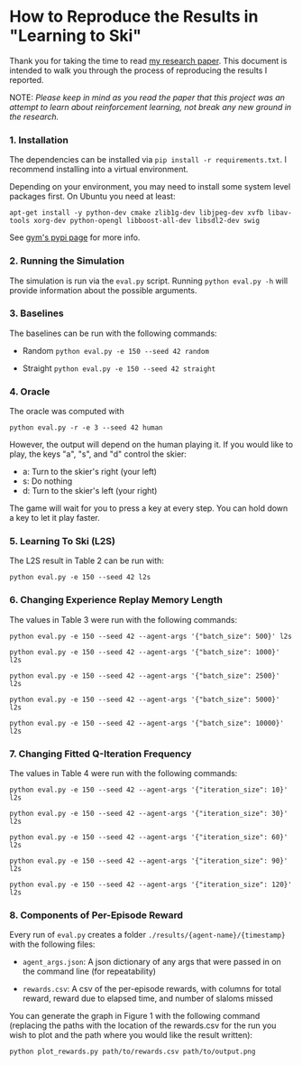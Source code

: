 # How to Reproduce the Results in "Learning to Ski"

Thank you for taking the time to read [my research paper](final.pdf). This document is intended to walk you through the process of reproducing the results I reported.

NOTE: _Please keep in mind as you read the paper that this project was an attempt to learn about reinforcement learning, not break any new ground in the research._

### __1.__ Installation

The dependencies can be installed via `pip install -r requirements.txt`. I recommend installing into a virtual environment.

Depending on your environment, you may need to install some system level packages first. On Ubuntu you need at least:

`apt-get install -y python-dev cmake zlib1g-dev libjpeg-dev xvfb libav-tools xorg-dev python-opengl libboost-all-dev libsdl2-dev swig`

See [gym's pypi page](https://pypi.python.org/pypi/gym/0.5.6#installing-everything) for more info.

### __2.__ Running the Simulation

The simulation is run via the `eval.py` script. Running `python eval.py -h` will provide information about the possible arguments.

### __3.__ Baselines

The baselines can be run with the following commands:

* Random
`python eval.py -e 150 --seed 42 random`

* Straight
`python eval.py -e 150 --seed 42 straight`

### __4.__ Oracle

The oracle was computed with

`python eval.py -r -e 3 --seed 42 human`

However, the output will depend on the human playing it. If you would like to play, the keys "a", "s", and "d" control the skier:

* a: Turn to the skier's right (your left)
* s: Do nothing
* d: Turn to the skier's left (your right)

The game will wait for you to press a key at every step. You can hold down a key to let it play faster.

### __5.__ Learning To Ski (L2S)

The L2S result in Table 2 can be run with:

`python eval.py -e 150 --seed 42 l2s`

### __6.__ Changing Experience Replay Memory Length

The values in Table 3 were run with the following commands:

`python eval.py -e 150 --seed 42 --agent-args '{"batch_size": 500}' l2s`

`python eval.py -e 150 --seed 42 --agent-args '{"batch_size": 1000}' l2s`

`python eval.py -e 150 --seed 42 --agent-args '{"batch_size": 2500}' l2s`

`python eval.py -e 150 --seed 42 --agent-args '{"batch_size": 5000}' l2s`

`python eval.py -e 150 --seed 42 --agent-args '{"batch_size": 10000}' l2s`

### __7.__ Changing Fitted Q-Iteration Frequency

The values in Table 4 were run with the following commands:

`python eval.py -e 150 --seed 42 --agent-args '{"iteration_size": 10}' l2s`

`python eval.py -e 150 --seed 42 --agent-args '{"iteration_size": 30}' l2s`

`python eval.py -e 150 --seed 42 --agent-args '{"iteration_size": 60}' l2s`

`python eval.py -e 150 --seed 42 --agent-args '{"iteration_size": 90}' l2s`

`python eval.py -e 150 --seed 42 --agent-args '{"iteration_size": 120}' l2s`

### __8.__ Components of Per-Episode Reward

Every run of `eval.py` creates a folder `./results/{agent-name}/{timestamp}` with the following files:

* `agent_args.json`: A json dictionary of any args that were passed in on the command line (for repeatability)

* `rewards.csv`: A csv of the per-episode rewards, with columns for total reward, reward due to elapsed time, and number of slaloms missed

You can generate the graph in Figure 1 with the following command (replacing the paths with the location of the rewards.csv for the run you wish to plot and the path where you would like the result written):

`python plot_rewards.py path/to/rewards.csv path/to/output.png`
